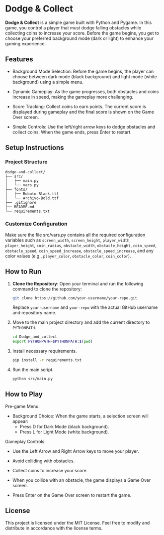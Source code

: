 # Dodge & Collect

**Dodge & Collect** is a simple game built with Python and Pygame. In this game, you control a player that must dodge falling obstacles while collecting coins to increase your score. Before the game begins, you get to choose your preferred background mode (dark or light) to enhance your gaming experience.

## Features

- Background Mode Selection: Before the game begins, the player can choose between dark mode (black background) and light mode (white background) using a simple menu.

- Dynamic Gameplay: As the game progresses, both obstacles and coins increase in speed, making the gameplay more challenging.

- Score Tracking: Collect coins to earn points. The current score is displayed during gameplay and the final score is shown on the Game Over screen.

- Simple Controls: Use the left/right arrow keys to dodge obstacles and collect coins. When the game ends, press Enter to restart.

## Setup Instructions

### Project Structure
```
dodge-and-collect/
├── src/
│   ├── main.py
│   └── vars.py
├── fonts/
│   ├── Roboto-Black.ttf
│   └── Archivo-Bold.ttf
├── .gitignore
├── README.md
└── requirements.txt
```
### Customize Configuration
Make sure the file src/vars.py contains all the required configuration variables such as `screen_width`, `screen_height`, `player_width`, `player_height`, `coin_radius`, `obstacle_width`, `obstacle_height`, `coin_speed`, `obstacle_speed`, `coin_speed_increase`, `obstacle_speed_increase`, and any color values (e.g., `player_color`, `obstacle_color`, `coin_color`).

## How to Run
1. **Clone the Repository**: Open your terminal and run the following command to clone the repository:
    ```bash
    git clone https://github.com/your-username/your-repo.git
    ```
    Replace `your-username` and `your-repo` with the actual GitHub username and repository name.

2. Move to the main project directory and add the current directory to `PYTHONPATH`.

    ```bash
    cd Dodge_and_collect
    export PYTHONPATH=$PYTHONPATH:$(pwd)
    ```
2. Install necessary requirements.

    ```bash
    pip install -r requirements.txt
    ```
3. Run the main script.

    ```bash
    python src/main.py
    ```

## How to Play
Pre-game Menu:
- Background Choice: When the game starts, a selection screen will appear:
    - Press D for Dark Mode (black background).
    - Press L for Light Mode (white background).

Gameplay Controls:
- Use the Left Arrow and Right Arrow keys to move your player.

- Avoid colliding with obstacles.

- Collect coins to increase your score.

- When you collide with an obstacle, the game displays a Game Over screen.

- Press Enter on the Game Over screen to restart the game.

## License
This project is licensed under the MIT License. Feel free to modify and distribute in accordance with the license terms.
